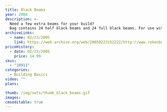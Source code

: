 ```yaml
---
title: Black Beams
year: 2004
description: >-
  Need a few extra beams for your build?
  Bag contains 24 half black beams and 24 full black beams. For use with any Rokenbok build. 48 piece total.
archiveLinks:
  - name: 02/23/2005
    link: https://web.archive.org/web/20050223152222/http://www.rokenbok.com/catalog/pd_bb_10911.html
priceHistory:
  - date: 02/23/2005
    price: 14.99
skus:
  - "10911"
categories: 
  - Building Basics
video: ""
plans:

thumb: /img/sets/thumb_black_beams.gif
images:
cmseditable: true
---
```

